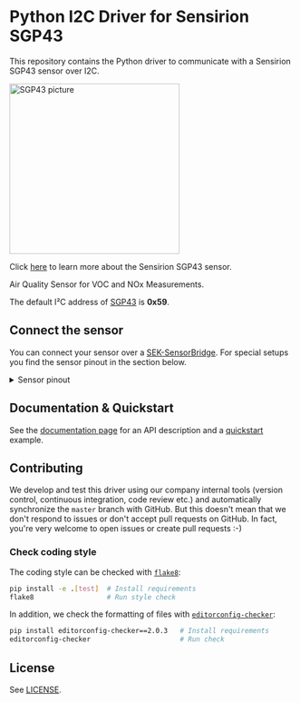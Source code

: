 # Python I2C Driver for Sensirion SGP43

This repository contains the Python driver to communicate with a Sensirion SGP43 sensor over I2C. 

<img src="https://raw.githubusercontent.com/Sensirion/python-i2c-sgp43/master/images/sensor_sgp41.jpg"
    width="300px" alt="SGP43 picture">


Click [here](https://sensirion.com/products/catalog/SGP41/) to learn more about the Sensirion SGP43 sensor.


Air Quality Sensor for VOC and NOx Measurements.



The default I²C address of [SGP43](https://sensirion.com/products/catalog/SGP41/) is **0x59**.



## Connect the sensor

You can connect your sensor over a [SEK-SensorBridge](https://developer.sensirion.com/sensirion-products/sek-sensorbridge/).
For special setups you find the sensor pinout in the section below.

<details><summary>Sensor pinout</summary>
<p>
<img src="https://raw.githubusercontent.com/Sensirion/python-i2c-sgp43/master/images/sgp41_pinout.jpg"
     width="300px" alt="sensor wiring picture">

| *Pin* | *Cable Color* | *Name* | *Description*  | *Comments* |
|-------|---------------|:------:|----------------|------------|
| 1 | red | VDD | Supply Voltage | 1.7V to 3.6V
| 2 | black | GND | Ground | 
| 3 | green | SDA | I2C: Serial data input / output | 
| 4 | blue | NC | Do not connect | 
| 5 |  | VDDH |  | Supply voltage hotplate; see data sheet on how to connect.
| 6 | yellow | SCL | I2C: Serial clock input | 


</p>
</details>


## Documentation & Quickstart

See the [documentation page](https://sensirion.github.io/python-i2c-sgp43) for an API description and a 
[quickstart](https://sensirion.github.io/python-i2c-sgp43/execute-measurements.html) example.


## Contributing

We develop and test this driver using our company internal tools (version
control, continuous integration, code review etc.) and automatically
synchronize the `master` branch with GitHub. But this doesn't mean that we
don't respond to issues or don't accept pull requests on GitHub. In fact,
you're very welcome to open issues or create pull requests :-)

### Check coding style

The coding style can be checked with [`flake8`](http://flake8.pycqa.org/):

```bash
pip install -e .[test]  # Install requirements
flake8                  # Run style check
```

In addition, we check the formatting of files with
[`editorconfig-checker`](https://editorconfig-checker.github.io/):

```bash
pip install editorconfig-checker==2.0.3   # Install requirements
editorconfig-checker                      # Run check
```

## License

See [LICENSE](LICENSE).
